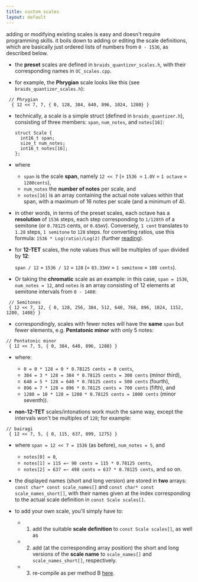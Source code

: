 ```yaml
---
title: custom scales
layout: default
---
```


adding or modifying existing scales is easy and doesn't require programming skills. it boils down to adding or editing the scale definitions, which are basically just ordered lists of numbers from `0 - 1536`, as described below.

- the **preset** scales are defined in `braids_quantizer_scales.h`, with their corresponding names in `OC_scales.cpp`. 

- for example, the **Phrygian** scale looks like this (see `braids_quantizer_scales.h`):

 ```
  // Phrygian 
   { 12 << 7, 7, { 0, 128, 384, 640, 896, 1024, 1280} }
 ```

- technically, a scale is a simple struct (defined in `braids_quantizer.h`), consisting of three members: `span`, `num_notes`, and `notes[16]`:

    ```
    struct Scale {
      int16_t span;
      size_t num_notes;
      int16_t notes[16];
    };
    ```

- where 
  - `span` is the scale **span**, namely `12 << 7` (= `1536 `= `1.0V` = `1 octave` = `1200cents`), 
  - `num_notes` the **number of notes** per scale, and 
  - `notes[16]` is an array containing the actual note values within that span, with a maximum of 16 notes per scale (and a minimum of 4).

- in other words, in terms of the preset scales, each octave has a **resolution** of `1536` steps, each step corresponding to `1/128th` of a semitone (or `0.78125` cents, or `0.65mV`). Conversely, `1 cent` translates to `1.28` steps, `1 semitone` to `128` steps. for converting ratios, use this formula: `1536 * Log(ratio)/Log(2)` (further [reading](http://www.tonalsoft.com/enc/number/7mu.aspx)).

- for **12-TET** scales, the note values thus will be multiples of `span` divided by **12**:

   `span / 12` = `1536 / 12` = `128` (= `83.33mV` = `1 semitone` = `100 cents`). 

- Or taking the **chromatic** scale as an example: in this case, `span = 1536`, `num_notes = 12`, and `notes` is an array consisting of 12 elements at semitone intervals from `0 - 1408`:

 ```
  // Semitones
  { 12 << 7, 12, { 0, 128, 256, 384, 512, 640, 768, 896, 1024, 1152, 1280, 1408} }
 ```

-  correspondingly, scales with fewer notes will have the **same** `span` but fewer elements, e.g. **Pentatonic minor** with only 5 notes:

 ```
// Pentatonic minor 
  { 12 << 7, 5, { 0, 384, 640, 896, 1280} }
 ```

- where: 
  - `0 = 0 * 128 = 0 * 0.78125 cents = 0 cents`, 
  - `384 = 3 * 128 = 384 * 0.78125 cents = 300 cents` (minor third), 
  - `640 = 5 * 128 = 640 * 0.78125 cents = 500 cents` (fourth), 
  - `896 = 7 * 128 = 896 * 0.78125 cents = 700 cents` (fifth), and 
  - `1280 = 10 * 128 = 1280 * 0.78125 cents = 1000 cents` (minor seventh)).  

- **non-12-TET** scales/intonations work much the same way, except the intervals won't be multiples of `128`; for example:

 ```
// bairagi 
  { 12 << 7, 5, { 0, 115, 637, 899, 1275} }
 ```

- where `span = 12 << 7 = 1536` (as before), `num_notes = 5`, and 

  - `notes[0] = 0`, 
  - `notes[1] = 115 =~ 90 cents = 115 * 0.78125 cents`, 
  - `notes[2] = 637 =~ 498 cents = 637 * 0.78125 cents`, and so on.

- the displayed names (short and long version) are stored in **two** arrays: `const char* const scale_names[]` and `const char* const scale_names_short[]`, with their names given at the index corresponding to the actual scale definition in `const Scale scales[]`.

- to add your own scale, you'll simply have to:

  - 1. add the suitable **scale definition** to `const Scale scales[]`, as well as 
  - 2. add (at the corresponding array position) the short and long versions of the **scale name** to `scale_names[]` and `scale_names_short[]`, respectively. 
  - 3. re-compile as per method B [here](/O_C/firmware/#method-b-compiling-the-firmware).


